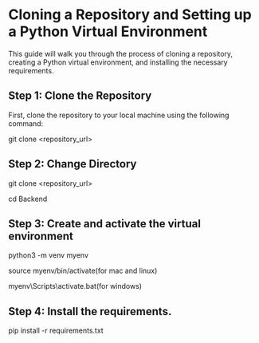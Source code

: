 # Cloning a Repository and Setting up a Python Virtual Environment

This guide will walk you through the process of cloning a repository, creating a Python virtual environment, and installing the necessary requirements.
## Step 1: Clone the Repository

First, clone the repository to your local machine using the following command:

git clone <repository_url>


## Step 2: Change Directory


git clone <repository_url>


cd Backend


## Step 3: Create and activate the virtual environment

python3 -m venv myenv


source myenv/bin/activate(for mac and linux)

myenv\Scripts\activate.bat(for windows)


## Step 4: Install the requirements.

pip install -r requirements.txt






